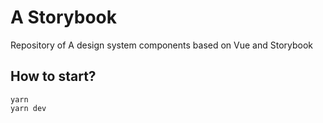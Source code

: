 # A Storybook

Repository of A design system components based on Vue and Storybook

## How to start?
```
yarn
yarn dev
```
